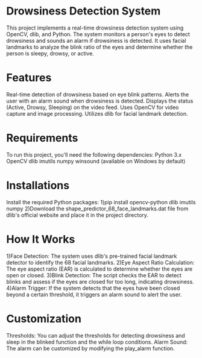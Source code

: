 # Drowsiness Detection System
This project implements a real-time drowsiness detection system using OpenCV, dlib, and Python. The system monitors a person's eyes to detect drowsiness and sounds an alarm if drowsiness is detected. It uses facial landmarks to analyze the blink ratio of the eyes and determine whether the person is sleepy, drowsy, or active.

# Features
Real-time detection of drowsiness based on eye blink patterns.
Alerts the user with an alarm sound when drowsiness is detected.
Displays the status (Active, Drowsy, Sleeping) on the video feed.
Uses OpenCV for video capture and image processing.
Utilizes dlib for facial landmark detection.

# Requirements
To run this project, you'll need the following dependencies:
Python 3.x
OpenCV
dlib
imutils
numpy
winsound (available on Windows by default)

# Installations
Install the required Python packages:
1)pip install opencv-python dlib imutils numpy
2)Download the shape_predictor_68_face_landmarks.dat file from dlib's official website and place it in the project directory.

# How It Works
1)Face Detection: The system uses dlib's pre-trained facial landmark detector to identify the 68 facial landmarks.
2)Eye Aspect Ratio Calculation: The eye aspect ratio (EAR) is calculated to determine whether the eyes are open or closed.
3)Blink Detection: The script checks the EAR to detect blinks and assess if the eyes are closed for too long, indicating drowsiness.
4)Alarm Trigger: If the system detects that the eyes have been closed beyond a certain threshold, it triggers an alarm sound to alert the user.

# Customization
Thresholds: You can adjust the thresholds for detecting drowsiness and sleep in the blinked function and the while loop conditions.
Alarm Sound: The alarm can be customized by modifying the play_alarm function.
